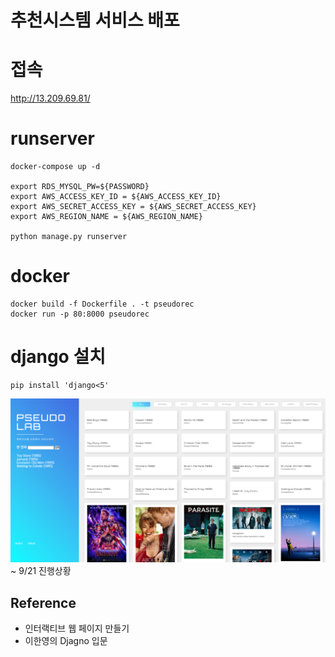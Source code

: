 # 추천시스템 서비스 배포

# 접속
http://13.209.69.81/

# runserver
```shell
docker-compose up -d

export RDS_MYSQL_PW=${PASSWORD}
export AWS_ACCESS_KEY_ID = ${AWS_ACCESS_KEY_ID} 
export AWS_SECRET_ACCESS_KEY = ${AWS_SECRET_ACCESS_KEY} 
export AWS_REGION_NAME = ${AWS_REGION_NAME} 

python manage.py runserver
```
# docker
```
docker build -f Dockerfile . -t pseudorec
docker run -p 80:8000 pseudorec
```

# django 설치
```
pip install 'django<5'
```

![img.png](readme_file/img_1.png)
~ 9/21 진행상황 


## Reference
- 인터랙티브 웹 페이지 만들기
- 이한영의 Djagno 입문

